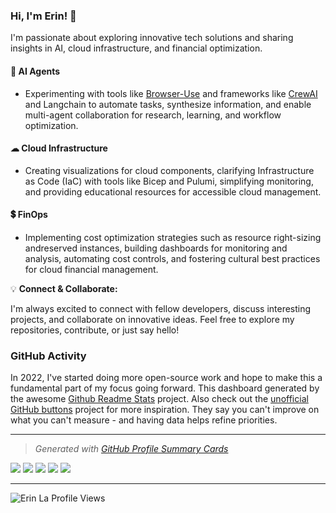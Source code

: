 ### Hi, I'm Erin! 👋

I'm passionate about exploring innovative tech solutions and sharing insights in AI, cloud infrastructure, and financial optimization.

#### 🚀 AI Agents
- Experimenting with tools like [Browser-Use](https://github.com/browser-use/browser-use) and frameworks like [CrewAI](https://github.com/crewAIInc/crewAI) and Langchain to automate tasks, synthesize information, and enable multi-agent collaboration for research, learning, and workflow optimization.

#### ☁ Cloud Infrastructure
- Creating visualizations for cloud components, clarifying Infrastructure as Code (IaC) with tools like Bicep and Pulumi, simplifying monitoring, and providing educational resources for accessible cloud management.

#### 💲 FinOps
- Implementing cost optimization strategies such as resource right-sizing andreserved instances, building dashboards for monitoring and analysis, automating cost controls, and fostering cultural best practices for cloud financial management.

💡 **Connect & Collaborate:**

I'm always excited to connect with fellow developers, discuss interesting projects, and collaborate on innovative ideas. Feel free to explore my repositories, contribute, or just say hello!

### GitHub Activity

In 2022, I've started doing more open-source work and hope to make this a fundamental part of my focus going forward. This dashboard generated by the awesome [Github Readme Stats](https://github.com/anuraghazra/github-readme-stats) project. Also check out the [unofficial GitHub buttons](https://ghbtns.com/) project for more inspiration. They say you can't improve on what you can't measure - and having data helps refine priorities.

---

> _Generated with [GitHub Profile Summary Cards](https://github-profile-summary-cards.vercel.app/demo.html)_
> 
![](http://github-profile-summary-cards.vercel.app/api/cards/profile-details?username=giterinhub&theme=algolia)
![](http://github-profile-summary-cards.vercel.app/api/cards/repos-per-language?username=giterinhub&theme=algolia)
![](http://github-profile-summary-cards.vercel.app/api/cards/most-commit-language?username=giterinhub&theme=algolia)
![](http://github-profile-summary-cards.vercel.app/api/cards/stats?username=giterinhub&theme=algolia)
![](http://github-profile-summary-cards.vercel.app/api/cards/productive-time?username=giterinhub&theme=algolia&utcOffset=8)

---

<img src="https://komarev.com/ghpvc/?username=giterinhub&label=Profile%20views&color=FF69B4&style=flat" alt="Erin La Profile Views"/>
